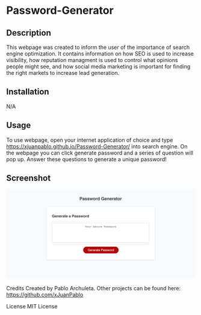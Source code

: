 # Password-Generator

## Description

This webpage was created to inform the user of the importance of search engine optimization. It contains information on how SEO is used to increase visibility, how reputation managment is used to control what opinions people might see, and how social media marketing is important for finding the right markets to increase lead generation.

## Installation
N/A

## Usage

To use webpage, open your internet application of choice and type https://xjuanpablo.github.io/Password-Generator/ into search engine. On the webpage you can click generate password and a series of question will pop up. Answer these questions to generate a unique password!

## Screenshot
![alt text](assets/photos/Screenshot%202023-07-03%20at%201.53.09%20PM.png)

Credits
Created by Pablo Archuleta. Other projects can be found here: https://github.com/xJuanPablo

License
MIT License